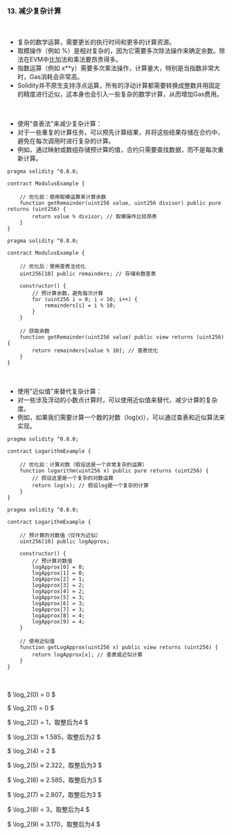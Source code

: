 ### 13. 减少复杂计算

　

- 复杂的数学运算，需要更长的执行时间和更多的计算资源。
- 取模操作（例如 %）是相对复杂的，因为它需要多次除法操作来确定余数。除法在EVM中比加法和乘法要昂贵得多。
- 指数运算（例如 x**y）需要多次乘法操作，计算量大，特别是当指数非常大时，Gas消耗会非常高。
- Solidity并不原生支持浮点运算，所有的浮动计算都需要转换成整数并用固定的精度进行近似，这本身也会引入一些复杂的数学计算，从而增加Gas费用。

　

- 使用"查表法"来减少复杂计算：
- 对于一些重复的计算任务，可以预先计算结果，并将这些结果存储在合约中，避免在每次调用时进行复杂的计算。
- 例如，通过映射或数组存储预计算的值，合约只需要查找数据，而不是每次重新计算。
```
pragma solidity ^0.8.0;

contract ModulusExample {
    
    // 优化前：使用取模运算来计算余数
    function getRemainder(uint256 value, uint256 divisor) public pure returns (uint256) {
        return value % divisor; // 取模操作比较昂贵
    }
}
```
```
pragma solidity ^0.8.0;

contract ModulusExample {
    
    // 优化后：使用查表法优化
    uint256[10] public remainders; // 存储余数查表

    constructor() {
        // 预计算余数，避免每次计算
        for (uint256 i = 0; i < 10; i++) {
            remainders[i] = i % 10;
        }
    }

    // 获取余数
    function getRemainder(uint256 value) public view returns (uint256) {
        return remainders[value % 10]; // 查表优化
    }
}

```

　

- 使用"近似值"来替代复杂计算：
- 对一些涉及浮动的小数点计算时，可以使用近似值来替代，减少计算的复杂度。
- 例如，如果我们需要计算一个数的对数（log(x)），可以通过查表和近似算法来实现。
```
pragma solidity ^0.8.0;

contract LogarithmExample {

    // 优化前：计算对数（假设这是一个非常复杂的运算）
    function logarithm(uint256 x) public pure returns (uint256) {
        // 假设这里是一个复杂的对数运算
        return log(x); // 假设log是一个复杂的计算
    }
}
```
```
pragma solidity ^0.8.0;

contract LogarithmExample {

    // 预计算的对数值（仅作为近似）
    uint256[10] public logApprox;

    constructor() {
        // 预计算对数值
        logApprox[0] = 0;
        logApprox[1] = 0;
        logApprox[2] = 1;
        logApprox[3] = 2;
        logApprox[4] = 2;
        logApprox[5] = 3;
        logApprox[6] = 3;
        logApprox[7] = 3;
        logApprox[8] = 4;
        logApprox[9] = 4;
    }

    // 使用近似值
    function getLogApprox(uint256 x) public view returns (uint256) {
        return logApprox[x]; // 查表或近似计算
    }
}
```

　

$ \log_2(0) = 0                 $

$ \log_2(1) = 0                 $

$ \log_2(2) = 1，取整后为4       $

$ \log_2(3) ≈ 1.585，取整后为2   $

$ \log_2(4) = 2                 $

$ \log_2(5) ≈ 2.322，取整后为3   $ 

$ \log_2(6) ≈ 2.585，取整后为3   $

$ \log_2(7) ≈ 2.807，取整后为3   $

$ \log_2(8) = 3，取整后为4       $

$ \log_2(9) ≈ 3.170，取整后为4   $